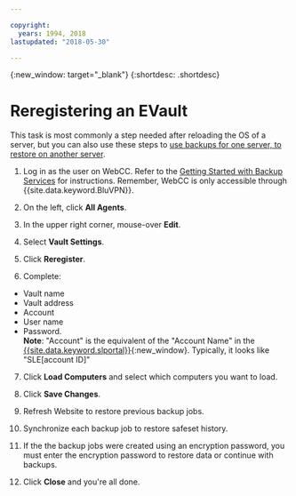 ```yaml
---

copyright:
  years: 1994, 2018
lastupdated: "2018-05-30"

---
```

{:new_window: target="_blank"}
{:shortdesc: .shortdesc}

# Reregistering an EVault

This task is most commonly a step needed after reloading the OS of a server, but you can also use these steps to [use backups for one server, to restore on another server](restore-from-another-computer.html).

1. Log in as the user on WebCC. Refer to the [Getting Started with Backup Services](/docs/infrastructure/Backup/index.html) for instructions. Remember, WebCC is only accessible through {{site.data.keyword.BluVPN}}.

2. On the left, click **All Agents**.

3. In the upper right corner, mouse-over **Edit**.

4. Select **Vault Settings**.

5. Click **Reregister**.

6. Complete:
  - Vault name
  - Vault address
  - Account
  - User name
  - Password. <br/>
  **Note**: "Account" is the equivalent of the "Account Name" in the [{{site.data.keyword.slportal}}](https://control.softlayer.com/){:new_window}. Typically, it looks like "SLE[account ID]"

7. Click **Load Computers** and select which computers you want to load.

8. Click **Save Changes**.

9. Refresh Website to restore previous backup jobs.

10. Synchronize each backup job to restore safeset history.

11. If the the backup jobs were created using an encryption password, you must enter the encryption password to restore data or continue with backups.

12. Click **Close** and you're all done.
